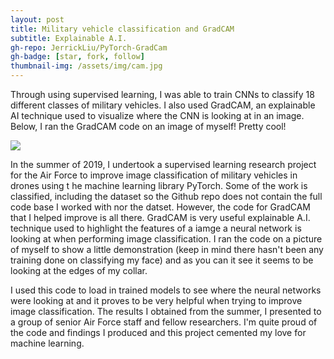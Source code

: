 ```yaml
---
layout: post
title: Military vehicle classification and GradCAM
subtitle: Explainable A.I.
gh-repo: JerrickLiu/PyTorch-GradCam
gh-badge: [star, fork, follow]
thumbnail-img: /assets/img/cam.jpg
---
```


Through using supervised learning, I was able to train CNNs to classify 18
different classes of military vehicles.
I also used GradCAM, an explainable AI
technique used to visualize where the
CNN is looking at in an image. Below, I ran the GradCAM code on an image
of myself! Pretty cool!

![](/Users/SirJerrick/Documents/Projects/personal_website_v2/assets/img/cam.jpg)

In the summer of 2019, I undertook a supervised learning research project for the 
Air Force to improve image classification of military vehicles in drones using t
he machine learning library PyTorch. Some of the work is classified, 
including the dataset so the Github repo does not contain the full code 
base I worked with nor the datset. However, the code for GradCAM that 
I helped improve is all there. GradCAM is very useful explainable A.I. 
technique used to highlight the features of a iamge a neural network 
is looking at when performing image classification. I ran the code on a 
picture of myself to show a little demonstration (keep in mind there hasn't 
been any training done on classifying my face) and as you can it see it 
seems to be looking at the edges of my collar. 

I used this code to load in trained models to see where the neural networks 
were looking at and it proves to be very helpful when trying to improve image 
classification. The results I obtained from the summer, I presented 
to a group of senior Air Force staff and fellow researchers. 
I'm quite proud of the code and findings I produced and this project cemented my love for machine learning.